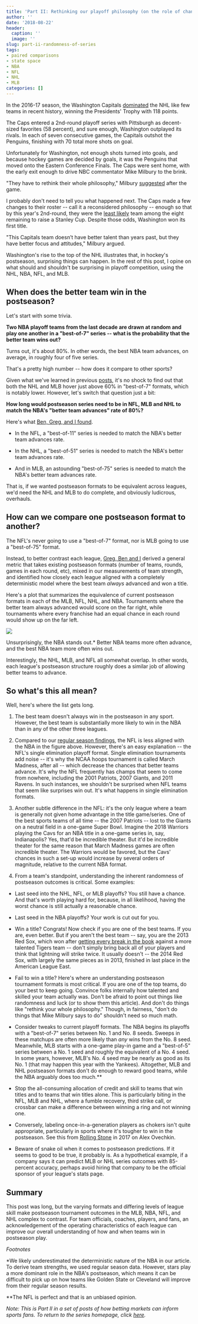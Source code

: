 ```yaml
---
title: 'Part II: Rethinking our playoff philosophy (on the role of chance in the postseason)'
author: ''
date: '2018-08-22'
header:
  caption: ''
  image: ''
slug: part-ii-randomness-of-series
tags:
- paired comparisons
- state space
- NBA
- NFL
- NHL
- MLB
categories: []
---
```


In the 2016-17 season, the Washington Capitals [dominated](https://www.washingtonpost.com/news/fancy-stats/wp/2017/02/09/this-is-the-most-dominating-washington-capitals-team-ever-so-whats-it-mean-for-the-cup/?noredirect=on&utm_term=.940cf4c44b8f) the NHL like few teams in recent history, winning the Presidents' Trophy with 118 points. 

The Caps entered a 2nd-round playoff series with Pittsburgh as decent-sized favorites (58 percent), and sure enough, Washington outplayed its rivals. In each of seven consecutive games, the Capitals outshot the Penguins, finishing with 70 total more shots on goal. 

Unfortunately for Washington, not enough shots turned into goals, and because hockey games are decided by goals, it was the Penguins that moved onto the Eastern Conference Finals. The Caps were sent home, with the early exit enough to drive NBC commentator Mike Milbury to the brink. 

"They have to rethink their whole philosophy," Milbury [suggested](https://twitter.com/StatsbyLopez/status/862503623565205504) after the game. 

I probably don't need to tell you what happened next. The Caps made a few changes to their roster -- call it a reconsidered philosophy -- enough so that by this year's 2nd-round, they were the [least likely](https://twitter.com/StatsbyLopez/status/990611488401510401) team among the eight remaining to raise a Stanley Cup. Despite those odds, Washington won its first title. 

"This Capitals team doesn’t have better talent than years past, but they have better focus and attitudes," Milbury argued. 

Washington's rise to the top of the NHL illustrates that, in hockey's postseason, surprising things can happen. In the rest of this post, I opine on what should and shouldn't be surprising in playoff competition, using the NHL, NBA, NFL, and MLB. 

## When does the better team win in the postseason? 

Let's start with some trivia.

**Two NBA playoff teams from the last decade are drawn at random and play one another in a "best-of-7" series -- what is the probability that the better team wins out?**

Turns out, it's about 80%. In other words, the best NBA team advances, on average, in roughly four of five series.

That's a pretty high number -- how does it compare to other sports? 

Given what we've learned in previous [posts](http://statsbylopez.netlify.com/post/part-i-randomness-of-games/), it's no shock to find out that both the NHL and MLB hover just above 60% in "best-of-7" formats, which is notably lower. However, let's switch that question just a bit:

**How long would postseason series need to be in NFL, MLB and NHL to match the NBA's "better team advances" rate of 80%?**

Here's what [Ben, Greg, and I found](https://arxiv.org/abs/1701.05976). 

- In the NFL, a "best-of-11" series is needed to match the NBA's better team advances rate.

- In the NHL, a "best-of-51" series is needed to match the NBA's better team advances rate.

- And in MLB, an astounding "best-of-75" series is needed to match the NBA's better team advances rate.

That is, if we wanted postseason formats to be equivalent across leagues, we'd need the NHL and MLB to do complete, and obviously ludicrous, overhauls.

## How can we compare one postseason format to another?

The NFL's never going to use a "best-of-7" format, nor is MLB going to use a "best-of-75" format. 

Instead, to better contrast each league, [Greg, Ben and I](https://arxiv.org/abs/1701.05976) derived a general metric that takes existing postseason formats (number of teams, rounds, games in each round, etc), mixed in our measurements of team strength, and identified how closely each league aligned with a completely deterministic model where the best team *always* advanced and won a title.  

Here's a plot that summarizes the equivalence of current postseason formats in each of the MLB, NFL, NHL, and NBA. Tournaments where the better team always advanced would score on the far right, while tournaments where every franchise had an equal chance in each round would show up on the far left. 

![](/post/2018-08-22-part-i-randomness-of-regular-season-competition_files/parity.png)

Unsurprisingly, the NBA stands out.* Better NBA teams more often advance, and the best NBA team more often wins out. 

Interestingly, the NHL, MLB, and NFL all somewhat overlap. In other words, each league's postseason structure roughly does a similar job of allowing better teams to advance.

## So what's this all mean?  

Well, here's where the list gets long.

1. The best team doesn't always win in the postseason in any sport. However, the best team is substantially more likely to win in the NBA than in any of the other three leagues.

2. Compared to our [regular season findings](http://statsbylopez.netlify.com/post/part-i-randomness-of-games/), the NFL is less aligned with the NBA in the figure above. However, there's an easy explanation -- the NFL's single elimination playoff format. Single elimination tournaments add noise -- it's why the NCAA hoops tournament is called March Madness, after all -- which decrease the chances that better teams advance. It's why the NFL frequently has champs that seem to come from nowhere, including the 2001 Patriots, 2007 Giants, and 2011 Ravens. In such instances, we shouldn't be surprised when NFL teams that seem like surprises win out. It's what happens in single elimination formats. 


3. Another subtle difference in the NFL: it's the only league where a team is generally not given home advantage in the title game/series. One of the best sports teams of all time -- the 2007 Patriots -- lost to the Giants on a neutral field in a one-game Super Bowl. Imagine the 2018 Warriors playing the Cavs for an NBA title in a one-game series in, say, Indianapolis? Yes, that'd be incredible theater. But it'd be incredible theater for the same reason that March Madness games are often incredible theater. The Warriors would be favored, but the Cavs' chances in such a set-up would increase by several orders of magnitude, relative to the current NBA format.

4. From a team's standpoint, understanding the inherent randomness of postseason outcomes is critical. Some examples:

- Last seed into the NHL, NFL, or MLB playoffs? You still have a chance. And that's worth playing hard for, because, in all likelihood, having the worst chance is still actually a reasonable chance. 

- Last seed in the NBA playoffs? Your work is cut out for you. 

-  Win a title? Congrats! Now check if you are one of the best teams. If you are, even better. But if you aren't the best team -- say, you are the 2013 Red Sox, which won after [getting every break in the book](https://statsbylopez.github.io/NESSIS2017_files/NESSIS_2017.html#how-often-does-the-best-team-win) against a more talented Tigers team -- don't simply bring back all of your players and think that lightning will strike twice. It usually doesn't -- the 2014 Red Sox, with largely the same pieces as in 2013, finished in last place in the American League East.

- Fail to win a title? Here's where an understanding postseason tournament formats is most critical. If you are one of the top teams, do your best to keep going. Convince folks internally how talented and skilled your team actually was. Don't be afraid to point out things like randomness and luck (or to show them this article). And don't do things like "rethink your whole philosophy." Though, in fairness, "don't do things that Mike Milbury says to do" shouldn't need so much math.

- Consider tweaks to current playoff formats. The NBA begins its playoffs with a "best-of-7" series between No. 1 and No. 8 seeds. Sweeps in these matchups are often more likely than *any* wins from the No. 8 seed. Meanwhile, MLB starts with a one-game play-in game and a "best-of-5" series between a No. 1 seed and roughly the equivalent of a No. 4 seed. In some years, however, MLB's No. 4 seed may be nearly as good as its No. 1 (that may happen this year with the Yankees). Altogether, MLB and NHL postseason formats don't do enough to reward good teams, while the NBA arguably does too much.**

- Stop the all-consuming allocation of credit and skill to teams that win titles and to teams that win titles alone. This is particularly biting in the NFL, MLB and NHL, where a fumble recovery, third strike call, or crossbar can make a difference between winning a ring and not winning one. 

- Conversely, labeling once-in-a-generation players as chokers isn't quite appropriate, particularly in sports where it's tougher to win in the postseason. See this from [Rolling Stone](https://www.rollingstone.com/culture/culture-lists/10-biggest-chokers-in-sports-history-108696/alexander-ovechkin-109184/) in 2017 on Alex Ovechkin.

- Beware of snake oil when it comes to postseason predictions. If it seems to good to be true, it probably is. As a hypothetical example, if a company says it can predict MLB or NHL series outcomes with 85-percent accuracy, perhaps avoid hiring that company to be the official sponsor of your league's stats page.


## Summary

This post was long, but the varying formats and differing levels of league skill make postseason tournament outcomes in the MLB, NBA, NFL, and NHL complex to contrast. For team officials, coaches, players, and fans, an acknowledgement of the operating characteristics of each league can improve our overall understanding of how and when teams win in postseason play.  


*Footnotes*

*We likely underestimated the deterministic nature of the NBA in our article. To derive team strengths, we used regular season data. However, stars play a more dominant role in the NBA's postseason, which means it can be difficult to pick up on how teams like Golden State or Cleveland will improve from their regular season results.

**The NFL is perfect and that is an unbiased opinion.


*Note: This is Part II in a set of posts of how betting markets can inform sports fans. To return to the series homepage, click [here](http://statsbylopez.netlify.com/post/lessons-hidden-in-sports-betting-markets/).* 
